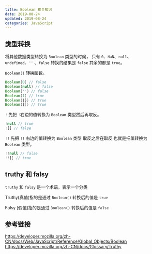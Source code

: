 ```yaml
---
title: Boolean 相关知识
date: 2019-08-24
updated: 2019-08-24
categories: JavaScript
---
```


## 类型转换

将其他数据类型转换为 `Boolean` 类型的时候， 只有 `0`、`NaN`、`null`、`undefined`、`''` 、`false` 转换的结果是 `false` 其余的都是 `true`。

`Boolean()` 转换函数。

```javascript
Boolean(0) // false
Boolean(null) // false
Boolean('') // false
Boolean(1) // true
Boolean({}) // true
Boolean([]) // true
```

`!` 先把 `!`右边的值转换为 `Boolean` 类型然后再取反。

```javascript
!null // true
![] // false
```

`!!` 先把 `!!` 右边的值转换为 `Boolean` 类型 取反之后在取反 也就是把值转换为 `Boolean` 类型。

```javascript
!!null // false
!![] // true
```

## truthy 和 falsy

`truthy` 和 `falsy` 是一个术语，表示一个分类

Truthy(真值)指的是通过 `Boolean()` 转换后的值是 `true`

Falsy (假值)指的是通过 `Boolean()` 转换后的值是 `false`

## 参考链接

<https://developer.mozilla.org/zh-CN/docs/Web/JavaScript/Reference/Global_Objects/Boolean>
<https://developer.mozilla.org/zh-CN/docs/Glossary/Truthy>
